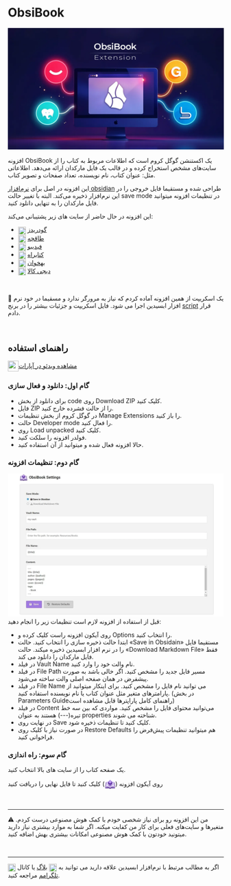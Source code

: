 # ObsiBook
![image](preview.webp)

افزونه ObsiBook یک اکستنشن گوگل کروم است که اطلاعات مربوط به کتاب را از سایت‌های مشخص استخراج کرده و در قالب یک فایل مارکدان ارائه می‌دهد. اطلاعاتی مثل: عنوان کتاب، نام نویسنده، تعداد صفحات و تصویر کتاب.

این افزونه در اصل برای [نرم‌افزار obsidian](https://obsidian.md) طراحی شده و مستقیما فایل خروجی را در این نرم‌افزار ذخیره می‌کند. البته با تغییر حالت save mode در تنظیمات افزونه میتوانید فایل مارکدان را به تنهایی دانلود کنید.

  
این افزونه در حال حاضر از سایت های زیر پشتیبانی می‌کند:
- <img src="https://www.google.com/s2/favicons?sz=64&amp;domain=https%3a%2f%2fwww.goodreads.com%2f" width="18px" height="18px" align="center"> [گودریدز](https://www.goodreads.com/)
- <img src="https://www.google.com/s2/favicons?sz=64&amp;domain=https%3a%2f%2ftaaghche.com%2f" width="18px" height="18px" align="center"> [طاقچه](https://taaghche.com/)
- <img src="https://www.google.com/s2/favicons?sz=64&amp;domain=https%3a%2f%2ffidibo.com%2f" width="18px" height="18px" align="center"> [فیدیبو](https://fidibo.com/)
- <img src="https://www.google.com/s2/favicons?sz=64&amp;domain=https%3a%2f%2fwww.ketabrah.ir%2f" width="18px" height="18px" align="center"> [کتابراه](https://www.ketabrah.ir/)
- <img src="https://www.google.com/s2/favicons?sz=64&amp;domain=https%3a%2f%2fbehkhaan.ir%2f" width="18px" height="18px" align="center"> [بهخوان](https://behkhaan.ir/)
- <img src="https://www.google.com/s2/favicons?sz=64&amp;domain=https%3a%2f%2fwww.digikala.com%2f" width="18px" height="18px" align="center"> [دیجی کالا](https://www.digikala.com/)

<br/>

🚩 یک اسکریپت از همین افزونه آماده کردم که نیاز به مرورگر ندارد و مسقیما در خود نرم افزار ابسیدین اجرا می شود. فایل اسکریپت و جزئیات بیشتر را در برنج [script](https://github.com/fardm/ObsiBook/tree/script) قرار دادم.

<br/>

## راهنمای استفاده

<a href="https://www.aparat.com/v/zbg2jw5"><img src="https://img.icons8.com/?size=100&id=61350&format=png&color=000000" width="25px" height="25px" align="center">مشاهده ویدئو در آپارات</a>


### گام اول: دانلود و فعال سازی

- برای دانلود از بخش code روی Download ZIP کلیک کنید.
- فایل ZIP را از حالت فشرده خارج کنید.
- در گوگل کروم از بخش تنظیمات Manage Extensions را باز کنید.
- حالت Developer mode را فعال کنید.
- روی Load unpacked کلیک کنید.
- فولدر افزونه را سلکت کنید.
- حالا افزونه فعال شده و میتوانید از آن استفاده کنید.

### گام دوم: تنظیمات افزونه
![image](options.webp)
قبل از استفاده از افزونه لازم است تنظیمات زیر را انجام دهید:
- روی آیکون افزونه راست کلیک کرده و Options را انتخاب کنید.
- ابتدا حالت ذخیره سازی را انتخاب کنید. حالت «Save in Obsidain» مستقیما فایل را در نرم افزار ابسیدین ذخیره میکند. حالت «Download Markdown File» فقط فایل مارکدان را دانلود می کند.
- در فیلد Vault Name نام والت خود را وارد کنید.
- در فیلد File Path مسیر فایل جدید را مشخص کنید. اگر خالی باشد به صورت پیشفرض در همان صفحه اصلی والت ساخته می‌شود.
- در فیلد File Name می توانید نام فایل را مشخص کنید. برای اینکار میتوانید از پارامترهای متغیر مثل عنوان کتاب یا نام نویسنده استفاده کنید. (در بخش Parameters Guideراهنمای کامل پاراپترها قابل مشاهده است)
- در فیلد Content می‌توانید محتوای فایل را مشخص کنید. مواردی که بین سه خط تیره(---) هستند به عنوان properties شناخته می شوند.
- در نهایت روی Save کلیک کنید تا تنظیمات ذخیره شود. 
- در صورت نیاز با کلیک روی Restore Defaults هم میتوانید تنظیمات پیش‌فرض را فراخوانی کنید.

### گام سوم: راه اندازی
یک صفحه کتاب را از سایت های بالا انتخاب کنید.

<p>روی آیکون افزونه (<img src="icon.png" alt="icon" style="width: 25px;" align="center">) کلیک کنید تا فایل نهایی را دریافت کنید</p>

<br/>

---

⚠ من این افزونه رو برای نیاز شخصی خودم با کمک هوش مصنوعی درست کردم. متغیرها و سایت‌های فعلی برای کار من کفایت میکنه. اگر شما به موارد بیشتری نیاز دارید میتونید خودتون با کمک هوش مصنوعی امکانات بیشتری بهش اضافه کنید.

<br/>

---

اگر به مطالب مرتبط با نرم‌افزار ابسیدین علاقه دارید می توانید به <img src="https://www.google.com/s2/favicons?sz=32&domain=ifard.ir" width="18px" height="18px" align="center"> [بلاگ](https://ifard.ir/) یا کانال <img src="https://www.google.com/s2/favicons?sz=32&domain=telegram.org" width="18px" height="18px" align="center"> [تلگرامم](https://t.me/ifard_ir/) مراجعه کنید. 